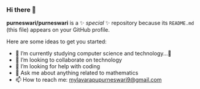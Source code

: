 ### Hi there 👋


**purneswari/purneswari** is a ✨ _special_ ✨ repository because its `README.md` (this file) appears on your GitHub profile.

Here are some ideas to get you started:

- 🔭 I’m currently studying computer science and technology...📖
- 👯 I’m looking to collaborate on technology
- 🤔 I’m looking for help with coding
- 💬 Ask me about anything related to mathematics 
- 📫 How to reach me: mylavarapupurneswari9@gmail.com


